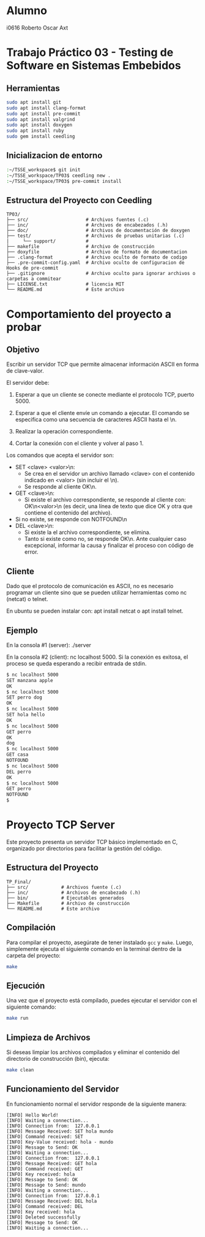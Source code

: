 # Alumno
i0616 Roberto Oscar Axt

# Trabajo Práctico 03 - Testing de Software en Sistemas Embebidos
## Herramientas
```bash
sudo apt install git
sudo apt install clang-format
sudo apt install pre-commit
sudo apt install valgrind
sudo apt install doxygen
sudo apt install ruby
sudo gem install ceedling
```

## Inicializacion de entorno

```bash
:~/TSSE_workspace$ git init
:~/TSSE_workspace/TP03$ ceedling new .
:~/TSSE_workspace/TP03$ pre-commit install
```

## Estructura del Proyecto con Ceedling
```
TP03/
├── src/                     # Archivos fuentes (.c)
├── inc/                     # Archivos de encabezados (.h)
├── doc/                     # Archivos de documentación de doxygen
├── test/                    # Archivos de pruebas unitarias (.c)
|     └── support/           #
├── makefile                 # Archivo de construcción
├── doxyfile                 # Archivo de formato de documentacion
├── .clang-format            # Archivo oculto de formato de codigo
├── .pre-commit-config.yaml  # Archivo oculto de configuracion de Hooks de pre-commit
├── .gitignore               # Archivo oculto para ignorar archivos o carpetas a commitear
├── LICENSE.txt              # licencia MIT
└── README.md                # Este archivo
```


# Comportamiento del proyecto a probar
## Objetivo
Escribir un servidor TCP que permite almacenar información ASCII en forma de clave-valor.

El servidor debe:

1. Esperar a que un cliente se conecte mediante el protocolo TCP, puerto 5000.

2. Esperar a que el cliente envíe un comando a ejecutar. El comando se especifica como una secuencia de caracteres ASCII hasta el \n.

3. Realizar la operación correspondiente.

4. Cortar la conexión con el cliente y volver al paso 1.

Los comandos que acepta el servidor son:

* SET &lt;clave&gt; &lt;valor&gt;\n:
  * Se crea en el servidor un archivo llamado &lt;clave> con el contenido indicado en &lt;valor&gt; (sin incluir el \n).
  * Se responde al cliente OK\n.
* GET &lt;clave&gt;\n:
  * Si existe el archivo correspondiente, se responde al cliente con: OK\n&lt;valor&gt;\n (es decir, una línea de texto que dice OK y otra que contiene el contenido del archivo).
 * Si no existe, se responde con NOTFOUND\n
* DEL &lt;clave&gt;\n:
  * Si existe la el archivo correspondiente, se elimina.
  * Tanto si existe como no, se responde OK\n.
Ante cualquier caso excepcional, informar la causa y finalizar el proceso con código de error.

## Cliente
Dado que el protocolo de comunicación es ASCII, no es necesario programar un cliente sino que se pueden utilizar herramientas como nc (netcat) o telnet.

En ubuntu se pueden instalar con: apt install netcat o apt install telnet.

## Ejemplo
En la consola #1 (server): ./server

En la consola #2 (client): nc localhost 5000. Si la conexión es exitosa, el proceso se queda esperando a recibir entrada de stdin.

```bash
$ nc localhost 5000
SET manzana apple
OK
$ nc localhost 5000
SET perro dog
OK
$ nc localhost 5000
SET hola hello
OK
$ nc localhost 5000
GET perro
OK
dog
$ nc localhost 5000
GET casa
NOTFOUND
$ nc localhost 5000
DEL perro
OK
$ nc localhost 5000
GET perro
NOTFOUND
$
```

# Proyecto TCP Server

Este proyecto presenta un servidor TCP básico implementado en C, organizado por directorios para facilitar la gestión del código.

## Estructura del Proyecto
```
TP_Final/
├── src/            # Archivos fuente (.c)
├── inc/            # Archivos de encabezado (.h)
├── bin/            # Ejecutables generados
├── Makefile        # Archivo de construcción
└── README.md       # Este archivo
```
## Compilación

Para compilar el proyecto, asegúrate de tener instalado `gcc` y `make`. Luego, simplemente ejecuta el siguiente comando en la terminal dentro de la carpeta del proyecto:

```bash
make
```

## Ejecución

Una vez que el proyecto está compilado, puedes ejecutar el servidor con el siguiente comando:

```bash
make run
```

## Limpieza de Archivos

Si deseas limpiar los archivos compilados y eliminar el contenido del directorio de construcción (bin), ejecuta:

```bash
make clean
```

## Funcionamiento del Servidor

En funcionamiento normal el servidor responde de la siguiente manera:

```
[INFO] Hello World!
[INFO] Waiting a connection...
[INFO] Connection from:  127.0.0.1
[INFO] Message Received: SET hola mundo
[INFO] Command received: SET
[INFO] Key-Value received: hola - mundo
[INFO] Message to Send: OK
[INFO] Waiting a connection...
[INFO] Connection from:  127.0.0.1
[INFO] Message Received: GET hola
[INFO] Command received: GET
[INFO] Key received: hola
[INFO] Message to Send: OK
[INFO] Message to Send: mundo
[INFO] Waiting a connection...
[INFO] Connection from:  127.0.0.1
[INFO] Message Received: DEL hola
[INFO] Command received: DEL
[INFO] Key received: hola
[INFO] Deleted successfully
[INFO] Message to Send: OK
[INFO] Waiting a connection...
```

